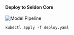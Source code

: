 
#### Deploy to Seldon Core


![Model Pipeline](https://github.com/SandhyaaGopchandani/seldon-core/blob/seldon_component_example/examples/input_transformer/seldon_inference_graph.png)

    kubectl apply -f deploy.yaml

